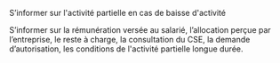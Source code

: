 S’informer sur l'activité partielle en cas de baisse d'activité


S’informer sur la rémunération versée au salarié, l’allocation perçue par l’entreprise, le reste à charge, la consultation du CSE, la demande d’autorisation, les conditions de l'activité partielle longue durée.
